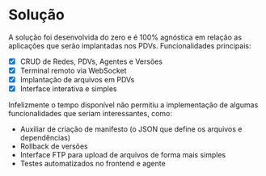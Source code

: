 # Solução

A solução foi desenvolvida do zero e é 100% agnóstica em relação as aplicações
que serão implantadas nos PDVs. Funcionalidades principais:

- [x] CRUD de Redes, PDVs, Agentes e Versões
- [x] Terminal remoto via WebSocket
- [x] Implantação de arquivos em PDVs
- [x] Interface interativa e simples

Infelizmente o tempo disponível não permitiu a implementação de algumas
funcionalidades que seriam interessantes, como:

- Auxiliar de criação de manifesto (o JSON que define os arquivos e dependências)
- Rollback de versões
- Interface FTP para upload de arquivos de forma mais simples
- Testes automatizados no frontend e agente
